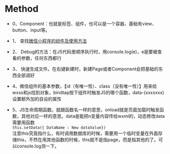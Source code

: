 # Method

- 0、Component：也就是标签、组件，也可以是一个容器，基础有view、button、input等。

- 1、 查找[微信小程序的组件及使用方法][1]

- 2、 Debug的方法：在JS代码里顺序执行时，用console.log(e)，e是要被查看的参数，任何东西都行

- 3、 快速生成文件。在右键新建时，新建Page或者Component会把基础的东西全部调好

- 4、微信组件的基本参数，【id（有唯一性）、class（没有唯一性）】用来给wxss和js找到对象，bindtap按下组件时触发JS的哪个函数，data-(xxxxxxx)设置额外加的自设的属性

- 5、JS生命周期函数。就跟函数名一样的意思，onload就是页面加载时触发函数，其他对应一样的意思。data是能把n变量内容传给wxml的，动态修改data需要用函数  
`this.setData({ DataName : New dataValue})`  
注意this究竟指什么，有时调用数据库的时候，需要用一个临时变量在外面存储this，不然在用其他函数的时候，this就不是指page，而是指其他的了。可以console.log测一下。





[1]: https://developers.weixin.qq.com/miniprogram/dev/component/
